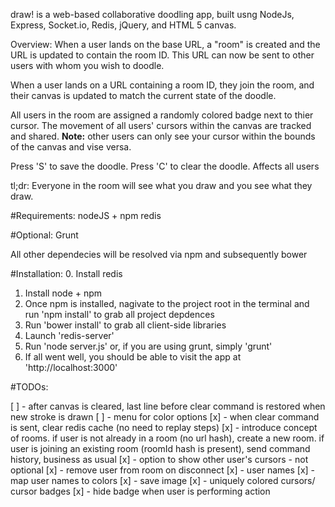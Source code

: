
draw! is a web-based collaborative doodling app, built usng NodeJs, Express, Socket.io, Redis, jQuery, and HTML 5 canvas.

Overview:
When a user lands on the base URL, a "room" is created and the URL is updated to contain the room ID. This URL can now be sent to other users with whom you wish to doodle.

When a user lands on a URL containing a room ID, they join the room, and their canvas is updated to match the current state of the doodle.

All users in the room are assigned a randomly colored badge next to thier cursor. The movement of all users' cursors within the canvas are tracked and shared. **Note:** other users can only see your cursor within the bounds of the canvas and vise versa.

Press 'S' to save the doodle.
Press 'C' to clear the doodle. Affects all users

tl;dr: Everyone in the room will see what you draw and you see what they draw.

#Requirements:
nodeJS + npm
redis

#Optional:
Grunt

All other dependecies will be resolved via npm and subsequently bower

#Installation:
0. Install redis
1. Install node + npm
2. Once npm is installed, nagivate to the project root in the terminal and run 'npm install' to grab all project depdences
3. Run 'bower install' to grab all client-side libraries
4. Launch 'redis-server'
5. Run 'node server.js' or, if you are using grunt, simply 'grunt'
6. If all went well, you should be able to visit the app at 'http://localhost:3000'


#TODOs:

[ ] - after canvas is cleared, last line before clear command is restored when new stroke is drawn
[ ] - menu for color options
[x] - when clear command is sent, clear redis cache (no need to replay steps)
[x] - introduce concept of rooms. if user is not already in a room (no url hash), create a new room. if user is joining an existing room (roomId hash is present), send command history, business as usual
[x] - option to show other user's cursors - not optional
[x] - remove user from room on disconnect
[x] - user names
[x] - map user names to colors
[x] - save image
[x] - uniquely colored cursors/ cursor badges
[x] - hide badge when user is performing action

